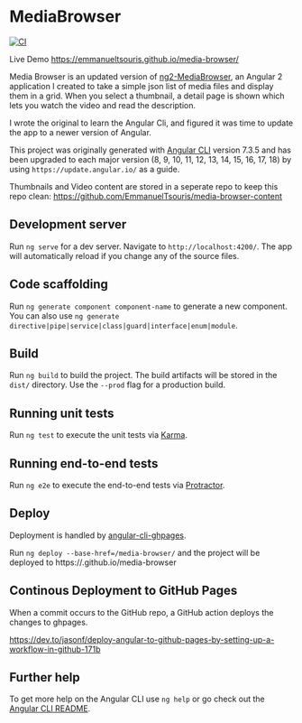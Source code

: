 # MediaBrowser

[![CI](https://github.com/EmmanuelTsouris/media-browser/actions/workflows/main.yml/badge.svg)](https://github.com/EmmanuelTsouris/media-browser/actions/workflows/main.yml)

Live Demo https://emmanueltsouris.github.io/media-browser/

Media Browser is an updated version of [ng2-MediaBrowser](https://github.com/EmmanuelTsouris/ng2-MediaBrowser), an Angular 2 application I created to take a simple json list of media files and display them in a grid. When you select a thumbnail, a detail page is shown which lets you watch the video and read the description.

I wrote the original to learn the Angular Cli, and figured it was time to update the app to a newer version of Angular.

This project was originally generated with [Angular CLI](https://github.com/angular/angular-cli) version 7.3.5 and has been upgraded to each major version (8, 9, 10, 11, 12, 13, 14, 15, 16, 17, 18) by using `https://update.angular.io/` as a guide.

Thumbnails and Video content are stored in a seperate repo to keep this repo clean: https://github.com/EmmanuelTsouris/media-browser-content

## Development server

Run `ng serve` for a dev server. Navigate to `http://localhost:4200/`. The app will automatically reload if you change any of the source files.

## Code scaffolding

Run `ng generate component component-name` to generate a new component. You can also use `ng generate directive|pipe|service|class|guard|interface|enum|module`.

## Build

Run `ng build` to build the project. The build artifacts will be stored in the `dist/` directory. Use the `--prod` flag for a production build.

## Running unit tests

Run `ng test` to execute the unit tests via [Karma](https://karma-runner.github.io).

## Running end-to-end tests

Run `ng e2e` to execute the end-to-end tests via [Protractor](http://www.protractortest.org/).

## Deploy

Deployment is handled by [angular-cli-ghpages](https://github.com/angular-schule/angular-cli-ghpages).

Run `ng deploy --base-href=/media-browser/` and the project will be deployed to https://<username>.github.io/media-browser

## Continous Deployment to GitHub Pages

When a commit occurs to the GitHub repo, a GitHub action deploys the changes to ghpages.

https://dev.to/jasonf/deploy-angular-to-github-pages-by-setting-up-a-workflow-in-github-171b

## Further help

To get more help on the Angular CLI use `ng help` or go check out the [Angular CLI README](https://github.com/angular/angular-cli/blob/master/README.md).
